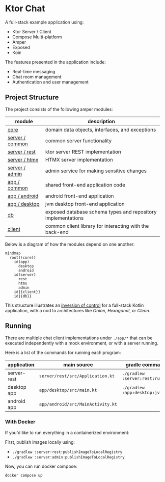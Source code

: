 # Ktor Chat

A full-stack example application using:
- Ktor Server / Client
- Compose Multi-platform
- Amper
- Exposed 
- Koin

The features presented in the application include:
- Real-time messaging
- Chat room management
- Authentication and user management

## Project Structure

The project consists of the following amper modules:

| module                           | description                                                  |
|----------------------------------|--------------------------------------------------------------|
| [core](core)                     | domain data objects, interfaces, and exceptions              |
| [server / common](server/common) | common server functionality                                  |
| [server / rest](server/rest)     | ktor server REST implementation                              |
| [server / htmx](server/htmx)     | HTMX server implementation                                   |
| [server / admin](server/admin)   | admin service for making sensitive changes                   |
| [app / common](app/common)       | shared front-end application code                            |
| [app / android](app/android)     | android front-end application                                |
| [app / desktop](app/desktop)     | jvm desktop front-end application                            |
| [db](db)                         | exposed database schema types and repository implementations |
| [client](client)                 | common client library for interacting with the back-end      |

Below is a diagram of how the modules depend on one another:

```mermaid
mindmap
  root((core))
    id(app)
      desktop
      android
    id(server)
      rest
      htmx
      admin
    id{{client}}
    id{{db}}
```

This structure illustrates an [inversion of control](https://en.wikipedia.org/wiki/Inversion_of_control) 
for a full-stack Kotlin application, with a nod to architectures like _Onion_, _Hexagonal_, or _Clean_.

## Running

There are multiple chat client implementations under `./app/*` that can be executed independently 
with a mock environment, or with a server running.

Here is a list of the commands for running each program:

| application | main source                       | gradle command                  |
|-------------|-----------------------------------|---------------------------------|
| server-rest | `server/rest/src/Application.kt`  | `./gradlew :server:rest:run`    |
| desktop app | `app/desktop/src/main.kt`         | `./gradlew :app:desktop:jvmRun` |
| android app | `app/android/src/MainActivity.kt` |                                 |

### With Docker

If you'd like to run everything in a containerized environment:

First, publish images locally using:
 - `./gradlew :server:rest:publishImageToLocalRegistry`
 - `./gradlew :server:admin:publishImageToLocalRegistry`

Now, you can run docker compose:
```bash
docker compose up
```